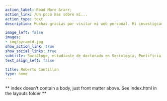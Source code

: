 ```yaml
---
action_label: Read More &rarr;
action_link: /Un poco más sobre mí...
action_type: text
description: Muchas gracias por visitar mi web personal. Mi investigcación doctoral utiliza una perspectiva estructural y de redes para estudiar la configuración de las desigualdades socio-políticas en Chile durante los útlimos diez años. En particular, me interesa analizar el despliegue conjunto de la *homofilia* y de la *consolidación* y su relación con los sesgos que se establecen en la formación de pautas de interacción y de difusión de recursos entre grupos sociales. Para esto uso los datos del Estudio Longitudinal Social de Chile (ELSOC), en específico, los instrumentos que miden redes personales y comportamiento voluntario-asociativo. Estoy especialmente interesado en los modelos estadísticos para redes egocentradas, y en el análisis multinivel y causal con datos de opinión pública.

image_left: false
images:
- img/pyramid.jpg
show_action_link: true
show_social_links: true
subtitle: Sociólogo, estudiante de doctorado en Sociología, Pontificia Universidad Católica de Chile (PUC). Investigador asistente Proyecto FONDECYT 1220560. 
text_align_left: false

title: Roberto Cantillan
type: home
---
```


** index doesn't contain a body, just front matter above.
See index.html in the layouts folder **
